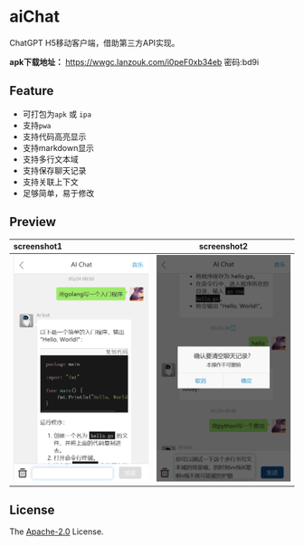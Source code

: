 # aiChat

ChatGPT H5移动客户端，借助第三方API实现。

**apk下载地址：**  <https://wwgc.lanzouk.com/i0peF0xb34eb> 密码:bd9i

## Feature

- 可打包为`apk` 或 `ipa`
- 支持`pwa`
- 支持代码高亮显示
- 支持markdown显示
- 支持多行文本域
- 支持保存聊天记录
- 支持关联上下文
- 足够简单，易于修改

## Preview

| screenshot1 | screenshot2 |
|:-|--|
| ![page1](images/chat1.png) | ![page2](images/chat2.png) |


## License

The [Apache-2.0](https://www.apache.org/licenses/LICENSE-2.0) License.
